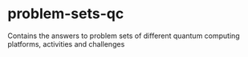 # problem-sets-qc
 Contains the answers to problem sets of different quantum computing platforms, activities and challenges
